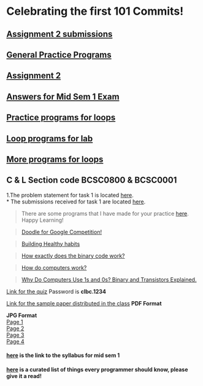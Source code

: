 # Celebrating the first 101 Commits!  

## [Assignment 2 submissions](https://github.com/dbc2201/clbcTasks/blob/master/Assignment%202%20submissions.md)  

## [General Practice Programs](https://github.com/dbc2201/clbcTasks/blob/master/Practice%20programs%20in%20C.md)  

## [Assignment 2](https://github.com/dbc2201/clbcTasks/blob/master/Assignment%202%20(BCSC0001).md)  

## [Answers for Mid Sem 1 Exam](https://github.com/dbc2201/clbcTasks/blob/master/midSem1Solutions.md)  

## [Practice programs for loops](https://github.com/dbc2201/clbcTasks/blob/master/Practice%20Programs%20for%20loops.md)  

## [Loop programs for lab](https://github.com/dbc2201/clbcTasks/blob/master/labloops.md)  

## [More programs for loops](https://github.com/dbc2201/clbcTasks/blob/master/looper2.md)    

## C & L Section code BCSC0800 & BCSC0001

1.The problem statement for task 1 is located [here](https://github.com/dbc2201/clbcTasks/blob/master/task1.md).  
	* The submissions received for task 1 are located [here](https://github.com/dbc2201/clbcTasks/blob/master/task1subs.md).  

> There are some programs that I have made for your practice [here](https://github.com/dbc2201/clbcTasks/blob/master/practice.md). Happy Learning!  

> [Doodle for Google Competition!](https://doodles.google.co.in/d4g/index.html)

> [Building Healthy habits](https://www.youtube.com/watch?v=9iMGFqMmUFs&list=PLJicmE8fK0EhvBEZmEqxRRDJxtq1Jv-nX)  

> [How exactly does the binary code work?](https://www.youtube.com/watch?v=wgbV6DLVezo)  

> [How do computers work?](https://www.youtube.com/watch?v=p3q5zWCw8J4&list=PLJicmE8fK0Eg2KiDF2ELbAHI_LCbKgjsP)  

> [Why Do Computers Use 1s and 0s? Binary and Transistors Explained.](https://www.youtube.com/watch?v=Xpk67YzOn5w)

[Link for the quiz](https://bit.ly/2x9FPaa) Password is **clbc.1234**  

[Link for the sample paper distributed in the class](https://github.com/dbc2201/clbcTasks/blob/master/Sample%20Paper%201/Divyansh%20Paper.pdf) **PDF Format**  

**JPG Format**  
[Page 1 ](https://github.com/dbc2201/clbcTasks/blob/master/Sample%20Paper%201/img125.jpg)    
[Page 2](https://github.com/dbc2201/clbcTasks/blob/master/Sample%20Paper%201/img126.jpg)  
[Page 3](https://github.com/dbc2201/clbcTasks/blob/master/Sample%20Paper%201/img126.jpg)  
[Page 4](https://github.com/dbc2201/clbcTasks/blob/master/Sample%20Paper%201/img128.jpg)  

#### [here](https://github.com/dbc2201/clbcTasks/blob/master/Syllabus%20for%20Mid%20Sem%201.md) is the link to the syllabus for mid sem 1

#### [here](https://github.com/mtdvio/every-programmer-should-know)   is a curated list of things every programmer should know, please give it a read!  


